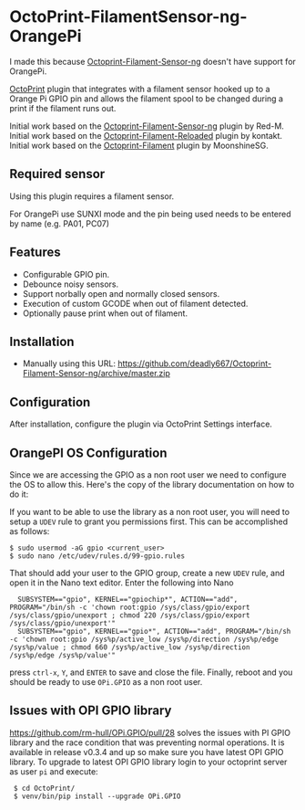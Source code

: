 # OctoPrint-FilamentSensor-ng-OrangePi

I made this because [Octoprint-Filament-Sensor-ng](https://github.com/Red-M/Octoprint-Filament-Sensor-ng) doesn't have support for OrangePi.

[OctoPrint](http://octoprint.org/) plugin that integrates with a filament sensor hooked up to a Orange Pi GPIO pin and allows the filament spool to be changed during a print if the filament runs out.

Initial work based on the [Octoprint-Filament-Sensor-ng](https://github.com/Red-M/Octoprint-Filament-Sensor-ng) plugin by Red-M.
Initial work based on the [Octoprint-Filament-Reloaded](https://github.com/kontakt/Octoprint-Filament-Reloaded) plugin by kontakt.
Initial work based on the [Octoprint-Filament](https://github.com/MoonshineSG/Octoprint-Filament) plugin by MoonshineSG.

## Required sensor

Using this plugin requires a filament sensor.

For OrangePi use SUNXI mode and the pin being used needs to be entered by name (e.g. PA01, PC07)

## Features

* Configurable GPIO pin.
* Debounce noisy sensors.
* Support norbally open and normally closed sensors.
* Execution of custom GCODE when out of filament detected.
* Optionally pause print when out of filament.

## Installation

* Manually using this URL: https://github.com/deadly667/Octoprint-Filament-Sensor-ng/archive/master.zip

## Configuration

After installation, configure the plugin via OctoPrint Settings interface.

## OrangePI OS Configuration

Since we are accessing the GPIO as a non root user we need to configure the OS to allow this. Here's the copy of the library documentation on how to do it:

 If you want to be able to use the library as a non root user, you will need to setup a `UDEV` rule to grant you permissions first. 
 This can be accomplished as follows: 
 ```
 $ sudo usermod -aG gpio <current_user>
 $ sudo nano /etc/udev/rules.d/99-gpio.rules
 ```
 That should add your user to the GPIO group, create a new ``UDEV`` rule, and open it in the Nano text editor. 
 Enter the following into Nano
 ```
   SUBSYSTEM=="gpio", KERNEL=="gpiochip*", ACTION=="add", PROGRAM="/bin/sh -c 'chown root:gpio /sys/class/gpio/export /sys/class/gpio/unexport ; chmod 220 /sys/class/gpio/export /sys/class/gpio/unexport'" 
   SUBSYSTEM=="gpio", KERNEL=="gpio*", ACTION=="add", PROGRAM="/bin/sh -c 'chown root:gpio /sys%p/active_low /sys%p/direction /sys%p/edge /sys%p/value ; chmod 660 /sys%p/active_low /sys%p/direction /sys%p/edge /sys%p/value'"
 ```   
 press ``ctrl-x``, ``Y``, and ``ENTER`` to save and close the file. 
 Finally, reboot and you should be ready to use ``OPi.GPIO`` as a non root user. 


## Issues with OPI GPIO library

https://github.com/rm-hull/OPi.GPIO/pull/28 solves the issues with PI GPIO library and the race condition that was preventing normal operations. It is available in release v0.3.4 and up so make sure you have latest OPI GPIO library. To upgrade to latest OPI GPIO library login to your octoprint server as user ``pi`` and execute:

```
 $ cd OctoPrint/ 
 $ venv/bin/pip install --upgrade OPi.GPIO
```
